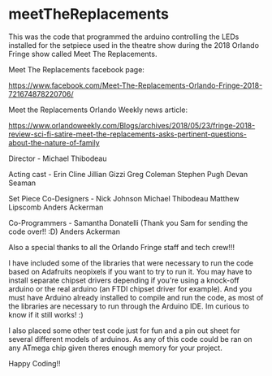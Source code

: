 # meetTheReplacements
This was the code that programmed the arduino controlling the LEDs installed for the setpiece used in the theatre show during the 2018 Orlando Fringe show called Meet The Replacements.

Meet The Replacements facebook page:

https://www.facebook.com/Meet-The-Replacements-Orlando-Fringe-2018-721674878220706/

Meet the Replacements Orlando Weekly news article:

https://www.orlandoweekly.com/Blogs/archives/2018/05/23/fringe-2018-review-sci-fi-satire-meet-the-replacements-asks-pertinent-questions-about-the-nature-of-family


Director - Michael Thibodeau

Acting cast - Erin Cline
              Jillian Gizzi
              Greg Coleman
              Stephen Pugh
              Devan Seaman

Set Piece Co-Designers - Nick Johnson
                         Michael Thibodeau
                         Matthew Lipscomb
                         Anders Ackerman

Co-Programmers - Samantha Donatelli
                (Thank you Sam for sending the code over!! :D)
                 Anders Ackerman

Also a special thanks to all the Orlando Fringe staff and tech crew!!!



I have included some of the libraries that were necessary to run the code based on Adafruits neopixels if you want to try to run it. You may have to install separate chipset drivers depending if you're using a knock-off arduino or the real arduino (an FTDI chipset driver for example). And you must have Arduino already installed to compile and run the code, as most of the libraries are necessary to run through the Arduino IDE. Im curious to know if it still works! :)

I also placed some other test code just for fun and a pin out sheet for several different models of arduinos. As any of this code could be ran on any ATmega chip given theres enough memory for your project.

Happy Coding!!




